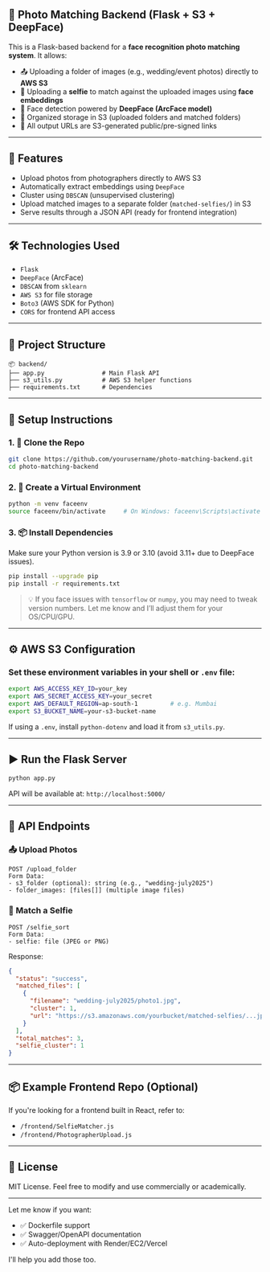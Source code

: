 ## 📸 Photo Matching Backend (Flask + S3 + DeepFace)

This is a Flask-based backend for a **face recognition photo matching system**. It allows:

* 📤 Uploading a folder of images (e.g., wedding/event photos) directly to **AWS S3**
* 🤳 Uploading a **selfie** to match against the uploaded images using **face embeddings**
* 🧠 Face detection powered by **DeepFace (ArcFace model)**
* 📂 Organized storage in S3 (uploaded folders and matched folders)
* 🔗 All output URLs are S3-generated public/pre-signed links

---

## 🧠 Features

* Upload photos from photographers directly to AWS S3
* Automatically extract embeddings using `DeepFace`
* Cluster using `DBSCAN` (unsupervised clustering)
* Upload matched images to a separate folder (`matched-selfies/`) in S3
* Serve results through a JSON API (ready for frontend integration)

---

## 🛠️ Technologies Used

* `Flask`
* `DeepFace` (ArcFace)
* `DBSCAN` from `sklearn`
* `AWS S3` for file storage
* `Boto3` (AWS SDK for Python)
* `CORS` for frontend API access

---

## 📁 Project Structure

```
📦 backend/
├── app.py                # Main Flask API
├── s3_utils.py           # AWS S3 helper functions
├── requirements.txt      # Dependencies
```

---

## 🚀 Setup Instructions

### 1. 🧱 Clone the Repo

```bash
git clone https://github.com/yourusername/photo-matching-backend.git
cd photo-matching-backend
```

### 2. 🐍 Create a Virtual Environment

```bash
python -m venv faceenv
source faceenv/bin/activate     # On Windows: faceenv\Scripts\activate
```

### 3. 📦 Install Dependencies

Make sure your Python version is 3.9 or 3.10 (avoid 3.11+ due to DeepFace issues).

```bash
pip install --upgrade pip
pip install -r requirements.txt
```

> 💡 If you face issues with `tensorflow` or `numpy`, you may need to tweak version numbers. Let me know and I’ll adjust them for your OS/CPU/GPU.

---

## ⚙️ AWS S3 Configuration

### Set these environment variables in your shell or `.env` file:

```bash
export AWS_ACCESS_KEY_ID=your_key
export AWS_SECRET_ACCESS_KEY=your_secret
export AWS_DEFAULT_REGION=ap-south-1         # e.g. Mumbai
export S3_BUCKET_NAME=your-s3-bucket-name
```

If using a `.env`, install `python-dotenv` and load it from `s3_utils.py`.

---

## ▶️ Run the Flask Server

```bash
python app.py
```

API will be available at: `http://localhost:5000/`

---

## 🧪 API Endpoints

### 📤 Upload Photos

```
POST /upload_folder
Form Data:
- s3_folder (optional): string (e.g., "wedding-july2025")
- folder_images: [files[]] (multiple image files)
```

### 🤳 Match a Selfie

```
POST /selfie_sort
Form Data:
- selfie: file (JPEG or PNG)
```

Response:

```json
{
  "status": "success",
  "matched_files": [
    {
      "filename": "wedding-july2025/photo1.jpg",
      "cluster": 1,
      "url": "https://s3.amazonaws.com/yourbucket/matched-selfies/...jpg"
    }
  ],
  "total_matches": 3,
  "selfie_cluster": 1
}
```

---

## 📦 Example Frontend Repo (Optional)

If you're looking for a frontend built in React, refer to:

* `/frontend/SelfieMatcher.js`
* `/frontend/PhotographerUpload.js`

---

## 📄 License

MIT License. Feel free to modify and use commercially or academically.

---

Let me know if you want:

* ✅ Dockerfile support
* ✅ Swagger/OpenAPI documentation
* ✅ Auto-deployment with Render/EC2/Vercel

I'll help you add those too.
